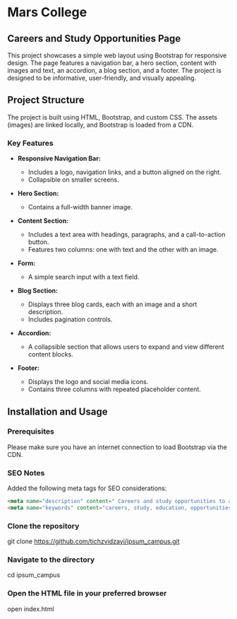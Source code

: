 # Mars College
## Careers and Study Opportunities Page

This project showcases a simple web layout using Bootstrap for responsive design. The page features a navigation bar, a hero section, content with images and text, an accordion, a blog section, and a footer. The project is designed to be informative, user-friendly, and visually appealing.

## Project Structure

The project is built using HTML, Bootstrap, and custom CSS. The assets (images) are linked locally, and Bootstrap is loaded from a CDN.

### Key Features
- **Responsive Navigation Bar:**
  - Includes a logo, navigation links, and a button aligned on the right.
  - Collapsible on smaller screens.
  
- **Hero Section:**
  - Contains a full-width banner image.

- **Content Section:**
  - Includes a text area with headings, paragraphs, and a call-to-action button.
  - Features two columns: one with text and the other with an image.

- **Form:**
  - A simple search input with a text field.

- **Blog Section:**
  - Displays three blog cards, each with an image and a short description.
  - Includes pagination controls.

- **Accordion:**
  - A collapsible section that allows users to expand and view different content blocks.

- **Footer:**
  - Displays the logo and social media icons.
  - Contains three columns with repeated placeholder content.

## Installation and Usage

### Prerequisites
Please make sure you have an internet connection to load Bootstrap via the CDN.

### SEO Notes
Added the following meta tags for SEO considerations:

```html
<meta name="description" content=" Careers and study opportunities to advance your skills.">
<meta name="keywords" content="careers, study, education, opportunities">

```

### Clone the repository
git clone https://github.com/tichzvidzayi/ipsum_campus.git

### Navigate to the directory
cd ipsum_campus

### Open the HTML file in your preferred browser
open index.html
